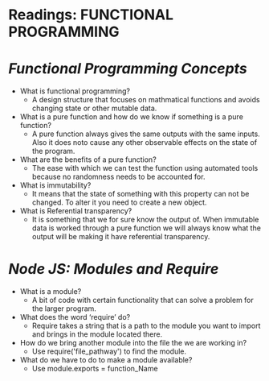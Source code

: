 # Readings: FUNCTIONAL PROGRAMMING

# *Functional Programming Concepts*
- What is functional programming?
  - A design structure that focuses on mathmatical functions and avoids changing state or other mutable data.
- What is a pure function and how do we know if something is a pure function?
  - A pure function always gives the same outputs with the same inputs. Also it does noto cause any other observable effects on the state of the program.
- What are the benefits of a pure function?
  - The ease with which we can test the function using automated tools because no randomness needs to be accounted for.
- What is immutability?
  - It means that the state of something with this property can not be changed. To alter it you need to create a new object.
- What is Referential transparency?
  - It is something that we for sure know the output of. When immutable data is worked through a pure function we will always know what the output will be making it have referential transparency.

# *Node JS: Modules and Require*
- What is a module?
  - A bit of code with certain functionality that can solve a problem for the larger program. 
- What does the word ‘require’ do?
  - Require takes a string that is a path to the module you want to import and brings in the module located there.
- How do we bring another module into the file the we are working in?
  - Use require('file_pathway')  to find the module.
- What do we have to do to make a module available?
  - Use module.exports = function_Name
